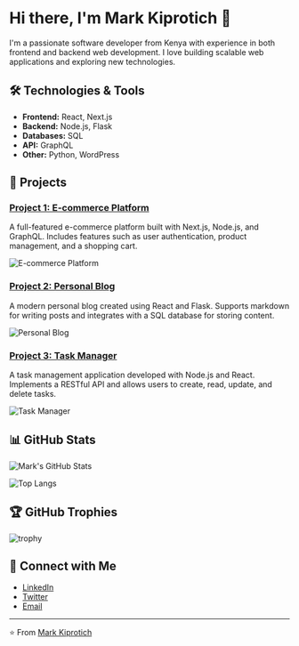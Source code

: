 # Hi there, I'm Mark Kiprotich 👋

I'm a passionate software developer from Kenya with experience in both frontend and backend web development. I love building scalable web applications and exploring new technologies.

## 🛠️ Technologies & Tools

- **Frontend:** React, Next.js
- **Backend:** Node.js, Flask
- **Databases:** SQL
- **API:** GraphQL
- **Other:** Python, WordPress

## 🚀 Projects

### [Project 1: E-commerce Platform](https://github.com/yourusername/project1)
A full-featured e-commerce platform built with Next.js, Node.js, and GraphQL. Includes features such as user authentication, product management, and a shopping cart.

![E-commerce Platform](https://path-to-your-image.com/ecommerce.png)

### [Project 2: Personal Blog](https://github.com/yourusername/project2)
A modern personal blog created using React and Flask. Supports markdown for writing posts and integrates with a SQL database for storing content.

![Personal Blog](https://path-to-your-image.com/blog.png)

### [Project 3: Task Manager](https://github.com/yourusername/project3)
A task management application developed with Node.js and React. Implements a RESTful API and allows users to create, read, update, and delete tasks.

![Task Manager](https://path-to-your-image.com/task-manager.png)

## 📊 GitHub Stats

![Mark's GitHub Stats](https://github-readme-stats.vercel.app/api?username=MachineKe&show_icons=true&theme=radical)

![Top Langs](https://github-readme-stats.vercel.app/api/top-langs/?username=MachineKe&layout=compact&theme=radical)

## 🏆 GitHub Trophies

![trophy](https://github-profile-trophy.vercel.app/?username=MachineKe&theme=onedark)

## 🔗 Connect with Me

- [LinkedIn](https://www.linkedin.com/in/yourusername/)
- [Twitter](https://twitter.com/yourusername)
- [Email](mailto:your.email@example.com)

---

⭐️ From [Mark Kiprotich](https://github.com/MachineKe)
